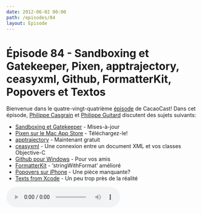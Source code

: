 ```yaml
---
date: 2012-06-02 00:00
path: /episodes/84
layout: Episode
---
```

# Épisode 84 - Sandboxing et Gatekeeper, Pixen, apptrajectory, ceasyxml, Github, FormatterKit, Popovers et Textos
<p>Bienvenue dans le quatre-vingt-quatrième <a href="https://cacaocast.com/media/cacaocast_84.mp3" title="CocoaCast Cacao Episode 84">épisode</a> de CacaoCast! Dans cet épisode, <a href="http://www.twitter.com/philippec" title="Philippe Casgrain sur Twitter">Philippe Casgrain</a> et <a href="http://www.twitter.com/philippeguitard" title="Philippe Guitard sur Twitter">Philippe Guitard</a> discutent des sujets suivants:</p>
<ul><li><a href="http://developer.apple.com/library/mac/#releasenotes/General/OS_X_DevLib_Release_Notes/_index.html" title="Sandboxing et Gatekeeper">Sandboxing et Gatekeeper</a> - Mises-à-jour</li>
<li><a href="http://itunes.apple.com/us/app/pixen/id525180431?mt=12" title="Pixen sur le Mac App Store">Pixen sur le Mac App Store</a> - Téléchargez-le!</li>
<li><a href="https://www.apptrajectory.com/home" title="apptrajectory">apptrajectory</a> - Maintenant gratuit</li>
<li><a href="http://ceasyxml.googlecode.com/" title="ceasyxml">ceasyxml</a> - Une connexion entre un document XML et vos classes Objective-C</li>
<li><a href="https://github.com/blog/1127-github-for-windows" title="Github pour Windows">Github pour Windows</a> - Pour vos amis</li>
<li><a href="https://github.com/mattt/FormatterKit" title="FormatterKit">FormatterKit</a> - ‘stringWithFormat’ amélioré</li>
<li><a href="https://github.com/werner77/WEPopover" title="Popovers sur iPhone">Popovers sur iPhone</a> - Une pièce manquante?</li>
<li><a href="http://textfromxcode.tumblr.com/" title="Texts from Xcode">Texts from Xcode</a> - Un peu trop près de la réalité</li>
</ul>
<p><audio controls><source src="https://cacaocast.com/media/cacaocast_84.mp3" type="audio/mpeg"><source src="https://cacaocast.com/media/cacaocast_84.mp3" type="audio/mp4">Votre navigateur ne supporte pas l'élément audio / Your browser does not support the audio element.</audio></p>
